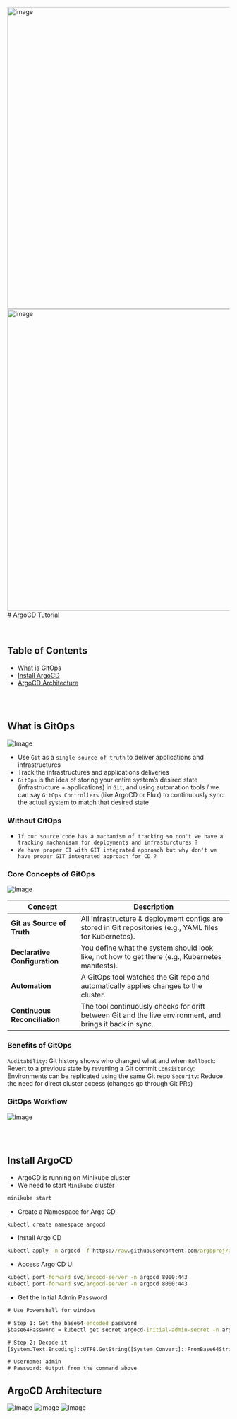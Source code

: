 <img width="1761" height="683" alt="image" src="https://github.com/user-attachments/assets/d237409c-2d66-4732-ac76-64dc041e92fb" /><img width="1761" height="683" alt="image" src="https://github.com/user-attachments/assets/452ee28b-c593-49b1-99ee-9f6d3c8d3c5a" /># ArgoCD Tutorial

<br />

## Table of Contents
- [What is GitOps](#what-is-gitops)
- [Install ArgoCD](#install-argocd)
- [ArgoCD Architecture](#argocd-architecture)

<br />
<br />

## What is GitOps

![Image](https://res.cloudinary.com/djgwvmcdl/image/upload/v1753703925/432b611d-14e6-4dd1-a6f5-e85729648ded.png)

- Use `Git` as a `single source of truth` to deliver applications and infrastructures
- Track the infrastructures and applications deliveries
- `GitOps` is the idea of storing your entire system’s desired state (infrastructure + applications) in `Git`, and using automation tools / we can say `GitOps Controllers` (like ArgoCD or Flux) to continuously sync the actual system to match that desired state

### Without GitOps
- `If our source code has a machanism of tracking so don't we have a tracking machanisam for deployments and infrasturctures ?`
- `We have proper CI with GIT integrated approach but why don't we have proper GIT integrated approach for CD ?`

### Core Concepts of GitOps

![Image](https://res.cloudinary.com/djgwvmcdl/image/upload/v1753704805/ac964152-7174-4cb3-b6f8-26635295cead.png)

| Concept                       | Description                                                                                               |
| ----------------------------- | --------------------------------------------------------------------------------------------------------- |
| **Git as Source of Truth**    | All infrastructure & deployment configs are stored in Git repositories (e.g., YAML files for Kubernetes). |
| **Declarative Configuration** | You define what the system should look like, not how to get there (e.g., Kubernetes manifests).           |
| **Automation**                | A GitOps tool watches the Git repo and automatically applies changes to the cluster.                      |
| **Continuous Reconciliation** | The tool continuously checks for drift between Git and the live environment, and brings it back in sync.  |

### Benefits of GitOps
`Auditability`: Git history shows who changed what and when
`Rollback`: Revert to a previous state by reverting a Git commit
`Consistency`: Environments can be replicated using the same Git repo
`Security`: Reduce the need for direct cluster access (changes go through Git PRs)

### GitOps Workflow

![Image](https://res.cloudinary.com/djgwvmcdl/image/upload/v1753706612/a8e7aa59-433b-4396-a816-a72a58bd611a.png)

<br />
<br />

## Install ArgoCD
- ArgoCD is running on Minikube cluster
- We need to start `Minikube` cluster
```cmd
minikube start
```
- Create a Namespace for Argo CD
```cmd
kubectl create namespace argocd
```
- Install Argo CD
```cmd
kubectl apply -n argocd -f https://raw.githubusercontent.com/argoproj/argo-cd/stable/manifests/install.yaml
```
- Access Argo CD UI
```cmd
kubectl port-forward svc/argocd-server -n argocd 8000:443
kubectl port-forward svc/argocd-server -n argocd 8000:443
```
- Get the Initial Admin Password
```cmd
# Use Powershell for windows

# Step 1: Get the base64-encoded password
$base64Password = kubectl get secret argocd-initial-admin-secret -n argocd -o jsonpath="{.data.password}"

# Step 2: Decode it
[System.Text.Encoding]::UTF8.GetString([System.Convert]::FromBase64String($base64Password))

# Username: admin
# Password: Output from the command above
```

## ArgoCD Architecture

![Image](https://res.cloudinary.com/djgwvmcdl/image/upload/v1753695564/argocd_architecture_lgxeog.webp)
![Image](https://res.cloudinary.com/djgwvmcdl/image/upload/v1753720373/61e01025-853a-4af0-a89d-e7e626ffbc0e.png)
![Image](https://res.cloudinary.com/djgwvmcdl/image/upload/v1753720537/785c2581-8aa4-40f6-8d5d-4041409fde5b.png)
